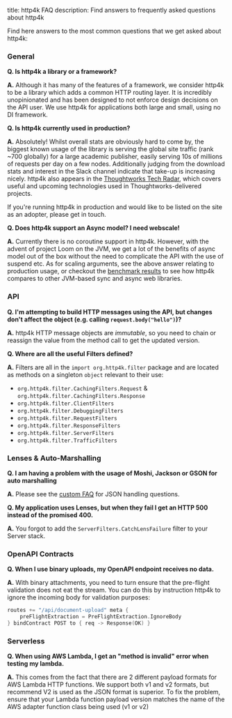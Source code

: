 title: http4k FAQ
description: Find answers to frequently asked questions about http4k

Find here answers to the most common questions that we get asked about http4k:

### General
**Q. Is http4k a library or a framework?**

**A.** Although it has many of the features of a framework, we consider http4k to be a library which adds a common HTTP routing layer. It is incredibly unopinionated and has been designed to not enforce design decisions on the API user. We use http4k for applications both large and small, using no DI framework.

**Q. Is http4k currently used in production?**

**A.** Absolutely! Whilst overall stats are obviously hard to come by, the biggest known usage of the library is serving the global site traffic (rank ~700 globally) for a large academic publisher, easily serving 10s of millions of requests per day on a few nodes. Additionally judging from the download stats and interest in the Slack channel indicate that take-up is increasing nicely. http4k also appears in the [Thoughtworks Tech Radar](https://www.thoughtworks.com/radar/languages-and-frameworks/http4k), which covers useful and upcoming technologies used in Thoughtworks-delivered projects.

If you're running http4k in production and would like to be listed on the site as an adopter, please get in touch.

**Q. Does http4k support an Async model? I need webscale!**

**A.** Currently there is no coroutine support in http4k. However, with the advent of project Loom on the JVM, we get a lot of the benefits of async model out of the box without the need to complicate the API with the use of suspend etc. As for scaling arguments, see the above answer relating to production usage, or checkout the [benchmark results](/performance/) to see how http4k compares to other JVM-based sync and async web libraries.

### API
**Q. I'm attempting to build HTTP messages using the API, but changes don't affect the object (e.g. calling `request.body("hello")`)?**

**A.** http4k HTTP message objects are *immutable*, so you need to chain or reassign the value from the method call to get the updated version.

**Q. Where are all the useful Filters defined?**

**A.** Filters are all in the `import org.http4k.filter` package and are located as methods on a singleton `object` relevant to their use:

- `org.http4k.filter.CachingFilters.Request` & `org.http4k.filter.CachingFilters.Response` 
- `org.http4k.filter.ClientFilters`
- `org.http4k.filter.DebuggingFilters`
- `org.http4k.filter.RequestFilters`
- `org.http4k.filter.ResponseFilters`
- `org.http4k.filter.ServerFilters` 
- `org.http4k.filter.TrafficFilters`

### Lenses & Auto-Marshalling
**Q. I am having a problem with the usage of Moshi, Jackson or GSON for auto marshalling**

**A.** Please see the [custom FAQ](/guide/reference/json/) for JSON handling questions.

**Q. My application uses Lenses, but when they fail I get an HTTP 500 instead of the promised 400.**

**A.** You forgot to add the `ServerFilters.CatchLensFailure` filter to your Server stack.

### OpenAPI Contracts
**Q. When I use binary uploads, my OpenAPI endpoint receives no data.**

**A.** With binary attachments, you need to turn ensure that the pre-flight validation does not eat the stream. You can 
do this by instruction http4k to ignore the incoming body for validation purposes:

```kotlin
routes += "/api/document-upload" meta {
    preFlightExtraction = PreFlightExtraction.IgnoreBody
} bindContract POST to { req -> Response(OK) }
```

### Serverless 
**Q. When using AWS Lambda, I get an "method is invalid" error when testing my lambda.**

**A.** This comes from the fact that there are 2 different payload formats for AWS Lambda HTTP functions. We support both v1 and v2 formats, 
but recommend V2 is used as the JSON format is superior. To fix the problem, ensure that your Lambda function payload version matches the name 
of the AWS adapter function class being used (v1 or v2)


[http4k]: https://http4k.org
